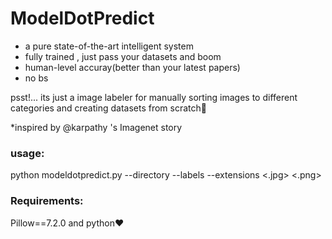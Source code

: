 # ModelDotPredict
- a pure state-of-the-art intelligent system
- fully trained , just pass your datasets and boom
- human-level accuray(better than your latest papers)
- no bs




psst!... its just a image labeler for manually sorting images to different categories and creating datasets from scratch🤫

*inspired by @karpathy 's Imagenet story

### usage:
python modeldotpredict.py --directory <path> --labels <label1> <label2> <labeln> --extensions <.jpg> <.png>
 
### Requirements:
Pillow==7.2.0 and python❤️️ 
